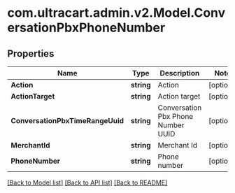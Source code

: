 # com.ultracart.admin.v2.Model.ConversationPbxPhoneNumber
## Properties

Name | Type | Description | Notes
------------ | ------------- | ------------- | -------------
**Action** | **string** | Action | [optional] 
**ActionTarget** | **string** | Action target | [optional] 
**ConversationPbxTimeRangeUuid** | **string** | Conversation Pbx Phone Number UUID | [optional] 
**MerchantId** | **string** | Merchant Id | [optional] 
**PhoneNumber** | **string** | Phone number | [optional] 


[[Back to Model list]](../README.md#documentation-for-models) [[Back to API list]](../README.md#documentation-for-api-endpoints) [[Back to README]](../README.md)

